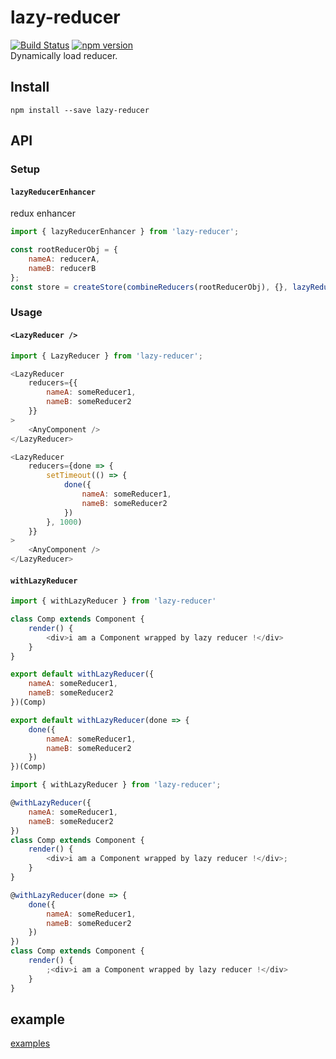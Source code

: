 # lazy-reducer
[![Build Status](https://travis-ci.org/omodule/lazy-reducer.svg?branch=master)](https://travis-ci.org/omodule/lazy-reducer)
[![npm version](https://img.shields.io/npm/v/lazy-reducer.svg?style=flat-square)](https://www.npmjs.com/package/lazy-reducer)  
Dynamically load reducer.

## Install
```
npm install --save lazy-reducer
```
## API

### Setup
#### `lazyReducerEnhancer`
redux enhancer
```javascript
import { lazyReducerEnhancer } from 'lazy-reducer';

const rootReducerObj = {
    nameA: reducerA,
    nameB: reducerB
};
const store = createStore(combineReducers(rootReducerObj), {}, lazyReducerEnhancer(rootReducerObj));
```

### Usage
#### `<LazyReducer />`
```javascript
import { LazyReducer } from 'lazy-reducer';

<LazyReducer
    reducers={{
        nameA: someReducer1,
        nameB: someReducer2
    }}
>
    <AnyComponent />
</LazyReducer>

<LazyReducer
    reducers={done => {
        setTimeout(() => {
            done({
                nameA: someReducer1,
                nameB: someReducer2
            })
        }, 1000)
    }}
>
    <AnyComponent />
</LazyReducer>


```

#### `withLazyReducer`
```javascript
import { withLazyReducer } from 'lazy-reducer'

class Comp extends Component {
    render() {
        <div>i am a Component wrapped by lazy reducer !</div>
    }
}

export default withLazyReducer({
    nameA: someReducer1,
    nameB: someReducer2
})(Comp)

export default withLazyReducer(done => {
    done({
        nameA: someReducer1,
        nameB: someReducer2
    })
})(Comp)
```

```javascript
import { withLazyReducer } from 'lazy-reducer';

@withLazyReducer({
    nameA: someReducer1,
    nameB: someReducer2
})
class Comp extends Component {
    render() {
        <div>i am a Component wrapped by lazy reducer !</div>;
    }
}

@withLazyReducer(done => {
    done({
        nameA: someReducer1,
        nameB: someReducer2
    })
})
class Comp extends Component {
    render() {
        ;<div>i am a Component wrapped by lazy reducer !</div>
    }
}

```



## example
[examples](./examples)
